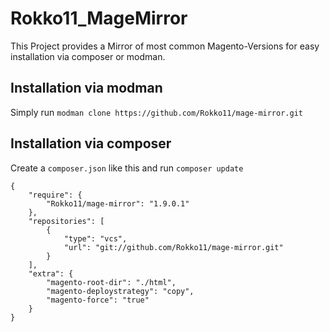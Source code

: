 # Rokko11_MageMirror

This Project provides a Mirror of most common Magento-Versions for easy installation via composer or modman.

## Installation via modman

Simply run `modman clone https://github.com/Rokko11/mage-mirror.git`

## Installation via composer

Create a `composer.json` like this and run `composer update`

```
{
    "require": {
        "Rokko11/mage-mirror": "1.9.0.1"
    },
    "repositories": [
        {
            "type": "vcs",
            "url": "git://github.com/Rokko11/mage-mirror.git"
        }
    ],
    "extra": {
        "magento-root-dir": "./html",
        "magento-deploystrategy": "copy",
        "magento-force": "true"
    }
}
```

